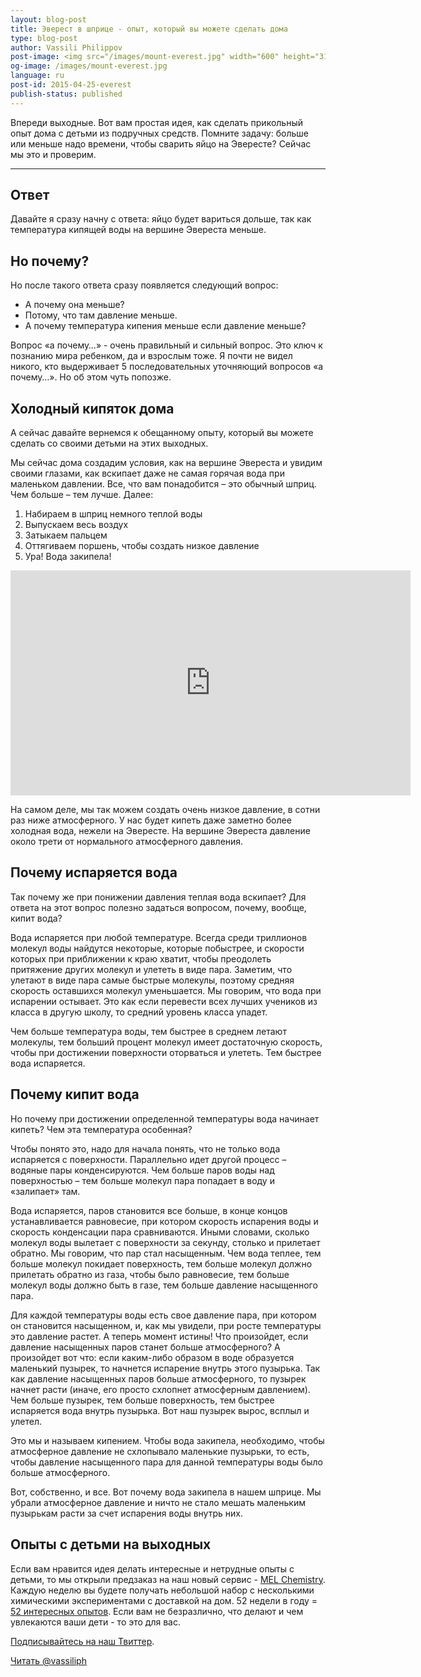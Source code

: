 ```yaml
---
layout: blog-post
title: Эверест в шприце - опыт, который вы можете сделать дома
type: blog-post
author: Vassili Philippov
post-image: <img src="/images/mount-everest.jpg" width="600" height="310" alt="Everest">
og-image: /images/mount-everest.jpg
language: ru
post-id: 2015-04-25-everest
publish-status: published
---
```

Впереди выходные. Вот вам простая идея, как сделать прикольный опыт дома с детьми из подручных средств. Помните задачу: больше или меньше надо времени, чтобы сварить яйцо на Эвересте? Сейчас мы это и проверим.
<!-- more -->
---

## Ответ

Давайте я сразу начну с ответа: яйцо будет вариться дольше, так как температура кипящей воды на вершине Эвереста меньше.

## Но почему?

Но после такого ответа сразу появляется следующий вопрос:

- А почему она меньше?
- Потому, что там давление меньше. 
- А почему температура кипения меньше если давление меньше?

Вопрос «а почему…» - очень правильный и сильный вопрос. Это ключ к познанию мира ребенком, да и взрослым тоже. Я почти не видел никого, кто выдерживает 5 последовательных уточняющий вопросов «а почему…». Но об этом чуть попозже.

## Холодный кипяток дома

А сейчас давайте вернемся к обещанному   опыту, который вы можете сделать со своими детьми на этих выходных.

Мы сейчас дома создадим условия, как на вершине Эвереста и увидим своими глазами, как вскипает даже не самая горячая вода при маленьком давлении. Все, что вам понадобится – это обычный шприц. Чем больше – тем лучше. Далее:

1.	Набираем в шприц немного теплой воды
2.	Выпускаем весь воздух
3.	Затыкаем пальцем
4.	Оттягиваем поршень, чтобы создать низкое давление
5.	Ура! Вода закипела!

<iframe width="640" height="360" src="http://www.youtube.com/embed/3wjHStsHmkA?rel=0" frameborder="0" allowfullscreen></iframe>

На самом деле, мы так можем создать очень низкое давление, в сотни раз ниже атмосферного. У нас будет кипеть даже заметно более холодная вода, нежели на Эвересте. На вершине Эвереста давление около трети от нормального атмосферного давления.

## Почему испаряется вода

Так почему же при понижении давления теплая вода вскипает? Для ответа на этот вопрос полезно задаться вопросом, почему, вообще, кипит вода?

Вода испаряется при любой температуре. Всегда среди триллионов молекул воды найдутся некоторые, которые побыстрее, и скорости  которых при приближении к краю хватит, чтобы преодолеть притяжение других молекул и улететь в виде пара. Заметим, что улетают в виде пара самые быстрые молекулы, поэтому средняя скорость оставшихся молекул уменьшается. Мы говорим, что вода при испарении остывает. Это как если перевести всех лучших учеников из класса в другую школу, то средний уровень класса упадет.

Чем больше температура воды, тем быстрее в среднем летают молекулы, тем больший процент молекул имеет достаточную скорость, чтобы  при достижении поверхности  оторваться   и улететь. Тем быстрее вода испаряется. 

## Почему кипит вода

Но почему при достижении определенной температуры вода начинает кипеть? Чем эта температура особенная?

Чтобы понято это, надо для начала понять, что не только вода испаряется с поверхности. Параллельно идет другой процесс – водяные пары конденсируются. Чем больше паров воды над поверхностью – тем больше молекул пара попадает в воду и «залипает» там. 

Вода испаряется, паров становится все больше, в конце концов устанавливается равновесие,  при  котором  скорость испарения воды и скорость конденсации пара  сравниваются. Иными словами, сколько молекул воды вылетает  с поверхности за секунду, столько и прилетает  обратно. Мы говорим, что пар стал насыщенным. Чем вода теплее, тем больше молекул покидает поверхность, тем больше молекул должно прилетать обратно из газа, чтобы было равновесие, тем больше молекул воды должно быть в газе, тем больше давление насыщенного пара.

Для каждой температуры воды есть свое давление пара, при котором он становится насыщенном, и, как мы увидели,  при росте температуры  это давление растет.
А теперь момент истины! Что произойдет, если давление насыщенных паров станет больше атмосферного? А произойдет вот что: если каким-либо образом в воде образуется маленький пузырек, то начнется испарение внутрь этого пузырька. Так как давление насыщенных паров больше атмосферного, то пузырек начнет расти (иначе, его просто схлопнет атмосферным давлением). Чем больше пузырек, тем больше поверхность, тем быстрее испаряется вода внутрь пузырька. Вот наш пузырек вырос, всплыл и улетел. 

Это мы и называем кипением. Чтобы вода закипела,  необходимо, чтобы атмосферное давление не схлопывало маленькие пузырьки,  то есть, чтобы давление  насыщенного пара для данной температуры воды было больше атмосферного. 

Вот, собственно, и все. Вот почему вода закипела в нашем шприце. Мы убрали атмосферное давление и ничто не стало мешать маленьким пузырькам расти за счет испарения воды внутрь них.

## Опыты с детьми на выходных

Если вам нравится идея делать интересные и нетрудные опыты с детьми, то мы открыли предзаказ на наш новый сервис - <a href="http://www.melscience.com/ru">MEL Chemistry</a>. Каждую неделю вы будете получать небольшой набор с несколькими химическими экспериментами с доставкой на дом. 52 недели в году = <a href="http://www.melscience.com/ru/52topics/">52 интересных опытов</a>. Если вам не безразлично, что делают и чем увлекаются ваши дети - то это для вас.

<a href="https://twitter.com/MelScienceRU">Подписывайтесь на наш Твиттер</a>.

<!-- Begin Twitter follow -->
<a href="https://twitter.com/MelScienceRU" class="twitter-follow-button" data-show-count="false" data-lang="ru" data-size="large">Читать @vassiliph</a>
<script>!function(d,s,id){var js,fjs=d.getElementsByTagName(s)[0],p=/^http:/.test(d.location)?'http':'https';if(!d.getElementById(id)){js=d.createElement(s);js.id=id;js.src=p+'://platform.twitter.com/widgets.js';fjs.parentNode.insertBefore(js,fjs);}}(document, 'script', 'twitter-wjs');</script>
<!-- End Twitter follow -->